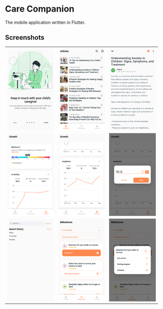 # Care Companion

The mobile application written in Flutter.

## Screenshots

<table>
  <tr>
    <td><img src="./assets/github/intro.png" width="200"></td>
    <td><img src="./assets/github/article.png" width="200"></td>
    <td><img src="./assets/github/article_read.png" width="200"></td>

  </tr>
 <tr>
    <td><img src="./assets/github/growth_1.png" width="200"></td>
    <td><img src="./assets/github/growth_2.png" width="200"></td>
    <td><img src="./assets/github/growth_add.png" width="200"></td>
  </tr>
  <tr>
      <td><img src="./assets/github/search_suggestion.png" width="200"></td>
    <td><img src="./assets/github/milestone.png" width="200"></td>
    <td><img src="./assets/github/milestone_set.png" width="200"></td>
  </tr>

</table>
